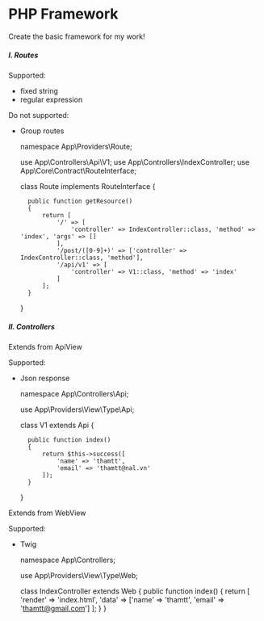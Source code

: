 # PHP Framework

Create the basic framework for my work!

##### I. Routes
Supported:
- fixed string
- regular expression

Do not supported:
- Group routes


    namespace App\Providers\Route;
    
    use App\Controllers\Api\V1;
    use App\Controllers\IndexController;
    use App\Core\Contract\RouteInterface;
    
    class Route implements RouteInterface
    {
    
        public function getResource()
        {
            return [
                '/' => [
                    'controller' => IndexController::class, 'method' => 'index', 'args' => []
                ],
                '/post/([0-9]+)' => ['controller' => IndexController::class, 'method'],
                '/api/v1' => [
                    'controller' => V1::class, 'method' => 'index'
                ]
            ];
        }
    }

##### II. Controllers

Extends from ApiView

Supported: 
- Json response


    namespace App\Controllers\Api;
    
    use App\Providers\View\Type\Api;
    
    class V1 extends Api
    {
    
        public function index()
        {
            return $this->success([
                'name' => 'thamtt',
                'email' => 'thamtt@nal.vn'
            ]);
        }
    }

Extends from WebView

Supported: 
- Twig


    namespace App\Controllers;
    
    use App\Providers\View\Type\Web;
    
    class IndexController extends Web
    {
        public function index()
        {
            return [
                'render' => 'index.html',
                'data' => ['name' => 'thamtt', 'email' => 'thamtt@gmail.com']
            ];
        }
    }
